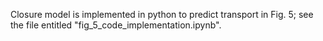 Closure model is implemented in python to predict transport in Fig. 5; see the file entitled "fig_5_code_implementation.ipynb".
